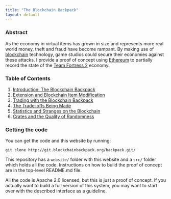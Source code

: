 ```yaml
---
title: "The Blockchain Backpack"
layout: default
---
```


### Abstract

As the economy in virtual items has grown in size and represents more real world money, theft and fraud have become rampant. By making use of [blockchain][] technology, game studios could secure their economies against these attacks. I provide a proof of concept using [Ethereum][] to partially record the state of the [Team Fortress 2][tf2] economy.

[tf2]: http://www.teamfortress.com/
[blockchain]: https://en.wikipedia.org/wiki/Block_chain_(database)
[Ethereum]: https://www.ethereum.org/

### Table of Contents

1. [Introduction: The Blockchain Backpack](part1.html)
2. [Extension and Blockchain Item Modification](part2.html)
3. [Trading with the Blockchain Backpack](part3.html)
4. [The Trade-offs Being Made](part4.html)
5. [Statistics and Stranges on the Blockchain](part5.html)
6. [Crates and the Quality of Randomness](part6.html)

### Getting the code

You can get the code and this website by running:

    git clone http://git.blockchainbackpack.org/backpack.git/

This repository has a `website/` folder with this website and a `src/` folder which holds all the code. Instructions on how to build the proof of concept are in the top-level README.md file.

All the code is Apache 2.0 licensed, but this is just a proof of concept. If you actually want to build a full version of this system, you may want to start over with the described interface as a guideline.
